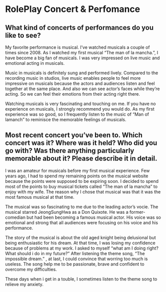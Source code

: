 # RolePlay Concert & Perfomance

## What kind of concerts of performances do you like to see?

My favorite performance is musical. I’ve watched musicals a couple of times since 2008. As I watched my first musical “The man of la mancha.”, I have become a big fan of musicals. I was very impressed on live music and emotional acting in musicals. 

Music in musicals is definitely sung and performed lively. Compared to the recording music in studios, live music enables people to feel more impressive on musicals because the actors and audiences listen and feel together at the same place. And also we can see actor’s faces while they’re acting. So we can feel their emotions from their acting right there. 

Watching musicals is very fascinating and touching on me. If you have no experience on musicals, I strongly recommend you would do. As my first experience was so good, so I frequently listen to the music of “Man of lamanch” to reminisce the memorable feelings of musicals.


## Most recent concert you’ve been to. Which concert was it? Where was it held? Who did you go with? Was there anything particularly memorable about it? Please describe it in detail.

I was an amateur for musicals before my first musical experience. Few years ago, I had to spend my remaining points on the musical website because the points were supposed to be expiring soon. I decided to spend most of the points to buy musical tickets called “The man of la mancha” to enjoy with my wife. The reason why I chose that musical was that it was the most famous musical at that time.

The musical was so fascinating to me due to the leading actor’s vocie. The musical starred JeongSungHwa as a Don Quixote. He was a former-comedian but had been becoming a famous musical actor. His voice was so emotional and strong that all audiences were focusing on his voice and his performance. 

The story of the musical is about the old aged knight being delusional but being enthusiastic for his dream. At that time, I was losing my confidence because of problems at my work. I asked to myself “what am I doing right? What should i do in my future?” After listening the theme song, “The impossible dream.” , at last, I could convince that worring too much is useless. The song help me to be passionate, brave and confident to overcome my difficulties.

These days when i get in a touble, I sometimes listen to the theme song to relieve my anxiety. 


